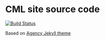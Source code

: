 CML site source code
====================

[![Build Status](https://travis-ci.org/xonixx/cml-site-jekyll.svg?branch=master)](https://travis-ci.org/xonixx/cml-site-jekyll)

Based on [Agency Jekyll theme](https://github.com/y7kim/agency-jekyll-theme)

